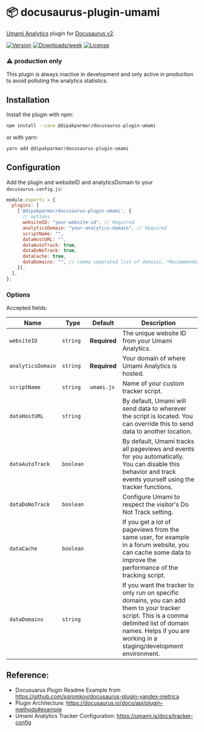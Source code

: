 # 📦 docusaurus-plugin-umami

[Umami Analytics](https://umami.is) plugin for [Docusaurus v2](https://docusaurus.io/).

[![Version](https://img.shields.io/npm/v/@dipakparmar/docusaurus-plugin-umami.svg)](https://npmjs.org/package/@dipakparmar/docusaurus-plugin-umami)
[![Downloads/week](https://img.shields.io/npm/dw/@dipakparmar/docusaurus-plugin-umami)](https://npmjs.org/package/@dipakparmar/docusaurus-plugin-umami)
[![License](https://img.shields.io/npm/l/@dipakparmar/docusaurus-plugin-umami.svg)](https://github.com/dipakparmar/docusaurus-plugin-umami/blob/main/package.json)

### ⚠️ production only

This plugin is always inactive in development and only active in production to avoid polluting the analytics statistics.

## Installation

Install the plugin with npm:

```bash
npm install --save @dipakparmar/docusaurus-plugin-umami
```

or with yarn:
```bash
yarn add @dipakparmar/docusaurus-plugin-umami
```

## Configuration

Add the plugin and websiteID and analyticsDomain to your `docusaurus.config.js`:

```js
module.exports = {
  plugins: [
    ['@dipakparmar/docusaurus-plugin-umami', {
      // options
      websiteID: "your-website-id", // Required
      analyticsDomain: "your-analytics-domain", // Required
      scriptName: "", 
      dataHostURL: "",
      dataAutoTrack: true,
      dataDoNoTrack: true,
      dataCache: true,
      dataDomains: "", // comma separated list of domains, *Recommended*
    }],
  ],
};
```

### Options

Accepted fields:

<small>

| Name | Type | Default | Description |
| --- | --- | --- | --- |
| `websiteID` | `string` | **Required** | The unique website ID from your Umami Analytics. |
| `analyticsDomain` | `string` | **Required** | Your domain of where Umami Analytics is hosted. |
| `scriptName` | `string` | `umami.js` | Name of your custom tracker script.  |
| `dataHostURL` | `string` | | By default, Umami will send data to wherever the script is located. You can override this to send data to another location. |
| `dataAutoTrack` | `boolean` | | By default, Umami tracks all pageviews and events for you automatically. You can disable this behavior and track events yourself using the tracker functions. |
| `dataDoNoTrack` | `boolean` |  | Configure Umami to respect the visitor's Do Not Track setting. |
| `dataCache` | `boolean` | | If you get a lot of pageviews from the same user, for example in a forum website, you can cache some data to improve the performance of the tracking script. |
| `dataDomains` | `string` | | If you want the tracker to only run on specific domains, you can add them to your tracker script. This is a comma delimited list of domain names. Helps if you are working in a staging/development environment. |


</small>

## Reference: 

- Docusuarus Plugin Readme Example from https://github.com/sgromkov/docusaurus-plugin-yandex-metrica
- Plugin Architecture: https://docusaurus.io/docs/api/plugin-methods#example
- Umami Analytics Tracker Configuration: https://umami.is/docs/tracker-config
